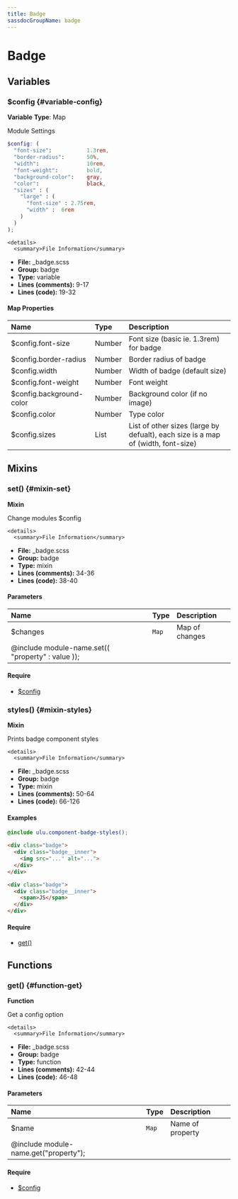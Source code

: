 ```yaml
---
title: Badge
sassdocGroupName: badge
---
```



# Badge





## Variables




<div class="sassdoc-item-header">

###  $config {#variable-config}

  <div class="sassdoc-item-header__labels">
    <span class="tag tag--primary"><strong>Variable</strong></span> <span class="tag"><strong>Type</strong>: Map</span>
  </div>

</div>

  

Module Settings
    
    

``` scss
$config: (
  "font-size":           1.3rem,
  "border-radius":       50%,
  "width":               10rem,
  "font-weight":         bold,
  "background-color":    gray,
  "color":               black,
  "sizes" : (
    "large" : (
      "font-size" : 2.75rem,
      "width" :  6rem
    )
  )
);
```
  

    <details>
      <summary>File Information</summary>
- **File:** _badge.scss
- **Group:** badge
- **Type:** variable
- **Lines (comments):** 9-17
- **Lines (code):** 19-32
    </details>
    

#### Map Properties


|Name|Type|Description|
|:--|:--|:--|
|$config.font-size|Number|Font size (basic ie. 1.3rem) for badge|
|$config.border-radius|Number|Border radius of badge|
|$config.width|Number|Width of badge (default size)|
|$config.font-weight|Number|Font weight|
|$config.background-color|Number|Background color (if no image)|
|$config.color|Number|Type color|
|$config.sizes|List|List of other sizes (large by defualt), each size is a map of (width, font-size)|

    
  

## Mixins




<div class="sassdoc-item-header">

###  set() {#mixin-set}

  <div class="sassdoc-item-header__labels">
    <span class="tag tag--primary"><strong>Mixin</strong></span>
  </div>

</div>

  

Change modules $config
    
    

    <details>
      <summary>File Information</summary>
- **File:** _badge.scss
- **Group:** badge
- **Type:** mixin
- **Lines (comments):** 34-36
- **Lines (code):** 38-40
    </details>
    

#### Parameters


|Name|Type|Description|
|:--|:--|:--|
|$changes|`Map`|Map of changes
  @include module-name.set(( "property" : value ));|

    

#### Require

- [$config](/sass/components/accordion/#variable-config)
  


<div class="sassdoc-item-header">

###  styles() {#mixin-styles}

  <div class="sassdoc-item-header__labels">
    <span class="tag tag--primary"><strong>Mixin</strong></span>
  </div>

</div>

  

Prints badge component styles
    
    

    <details>
      <summary>File Information</summary>
- **File:** _badge.scss
- **Group:** badge
- **Type:** mixin
- **Lines (comments):** 50-64
- **Lines (code):** 66-126
    </details>
    

#### Examples

      


``` scss
@include ulu.component-badge-styles();
```
  

      

      


``` html
<div class="badge">
  <div class="badge__inner">
    <img src="..." alt="...">
  </div>
</div>

<div class="badge">
  <div class="badge__inner">
    <span>JS</span>
  </div>
</div>
```
  

      

#### Require

- [get()](/sass/components/accordion/#function-get)
  
  

## Functions




<div class="sassdoc-item-header">

###  get() {#function-get}

  <div class="sassdoc-item-header__labels">
    <span class="tag tag--primary"><strong>Function</strong></span>
  </div>

</div>

  

Get a config option
    
    

    <details>
      <summary>File Information</summary>
- **File:** _badge.scss
- **Group:** badge
- **Type:** function
- **Lines (comments):** 42-44
- **Lines (code):** 46-48
    </details>
    

#### Parameters


|Name|Type|Description|
|:--|:--|:--|
|$name|`Map`|Name of property
  @include module-name.get("property");|

    

#### Require

- [$config](/sass/components/accordion/#variable-config)
  
  
  